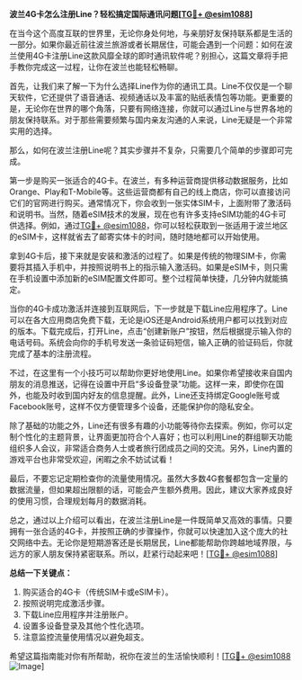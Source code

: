 **波兰4G卡怎么注册Line？轻松搞定国际通讯问题[[TG💪+ @esim1088](https://t.me/s/esim1088)]**

在当今这个高度互联的世界里，无论你身处何地，与亲朋好友保持联系都是生活的一部分。如果你最近前往波兰旅游或者长期居住，可能会遇到一个问题：如何在波兰使用4G卡注册Line这款风靡全球的即时通讯软件呢？别担心，这篇文章将手把手教你完成这一过程，让你在波兰也能轻松畅聊。

首先，让我们来了解一下为什么选择Line作为你的通讯工具。Line不仅仅是一个聊天软件，它还提供了语音通话、视频通话以及丰富的贴纸表情包等功能。更重要的是，无论你在世界的哪个角落，只要有网络连接，你就可以通过Line与世界各地的朋友保持联系。对于那些需要频繁与国内亲友沟通的人来说，Line无疑是一个非常实用的选择。

那么，如何在波兰注册Line呢？其实步骤并不复杂，只需要几个简单的步骤即可完成。

第一步是购买一张适合的4G卡。在波兰，有多种运营商提供移动数据服务，比如Orange、Play和T-Mobile等。这些运营商都有自己的线上商店，你可以直接访问它们的官网进行购买。通常情况下，你会收到一张实体SIM卡，上面附带了激活码和说明书。当然，随着eSIM技术的发展，现在也有许多支持eSIM功能的4G卡可供选择。例如，通过[TG💪+ @esim1088](https://t.me/s/esim1088)，你可以轻松获取到一张适用于波兰地区的eSIM卡，这样就省去了邮寄实体卡的时间，随时随地都可以开始使用。

拿到4G卡后，接下来就是安装和激活的过程了。如果是传统的物理SIM卡，你需要将其插入手机中，并按照说明书上的指示输入激活码。如果是eSIM卡，则只需在手机设置中添加新的eSIM配置文件即可。整个过程简单快捷，几分钟内就能搞定。

当你的4G卡成功激活并连接到互联网后，下一步就是下载Line应用程序了。Line可以在各大应用商店免费下载，无论是iOS还是Android系统用户都可以找到对应的版本。下载完成后，打开Line，点击“创建新账户”按钮，然后根据提示输入你的电话号码。系统会向你的手机号发送一条验证码短信，输入正确的验证码后，你就完成了基本的注册流程。

不过，在这里有一个小技巧可以帮助你更好地使用Line。如果你希望接收来自国内朋友的消息推送，记得在设置中开启“多设备登录”功能。这样一来，即使你在国外，也能及时收到国内好友的信息提醒。此外，Line还支持绑定Google账号或Facebook账号，这样不仅方便管理多个设备，还能保护你的隐私安全。

除了基础的功能之外，Line还有很多有趣的小功能等待你去探索。例如，你可以定制个性化的主题背景，让界面更加符合个人喜好；也可以利用Line的群组聊天功能组织多人会议，非常适合商务人士或者旅行团成员之间的交流。另外，Line内置的游戏平台也非常受欢迎，闲暇之余不妨试试看！

最后，不要忘记定期检查你的流量使用情况。虽然大多数4G套餐都包含一定量的数据流量，但如果超出限额的话，可能会产生额外费用。因此，建议大家养成良好的使用习惯，合理规划每月的数据消耗。

总之，通过以上介绍可以看出，在波兰注册Line是一件既简单又高效的事情。只要拥有一张合适的4G卡，并按照正确的步骤操作，你就可以快速加入这个庞大的社交网络中去。无论你是短期游客还是长期居民，Line都能帮助你跨越地域界限，与远方的家人朋友保持紧密联系。所以，赶紧行动起来吧！[[TG💪+ @esim1088](https://t.me/s/esim1088)]

**总结一下关键点：**
1. 购买适合的4G卡（传统SIM卡或eSIM卡）。
2. 按照说明完成激活步骤。
3. 下载Line应用程序并注册账户。
4. 设置多设备登录及其他个性化选项。
5. 注意监控流量使用情况以避免超支。

希望这篇指南能对你有所帮助，祝你在波兰的生活愉快顺利！[[TG💪+ @esim1088](https://t.me/s/esim1088) ![Image](https://i.postimg.cc/4NQfJmqS/Snipaste-2025-05-13-00-14-12.png)]